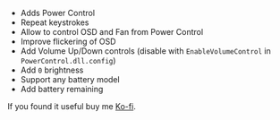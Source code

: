 - Adds Power Control
- Repeat keystrokes
- Allow to control OSD and Fan from Power Control
- Improve flickering of OSD
- Add Volume Up/Down controls (disable with `EnableVolumeControl` in `PowerControl.dll.config`)
- Add `0` brightness
- Support any battery model
- Add battery remaining

If you found it useful buy me [Ko-fi](https://ko-fi.com/ayufan).
